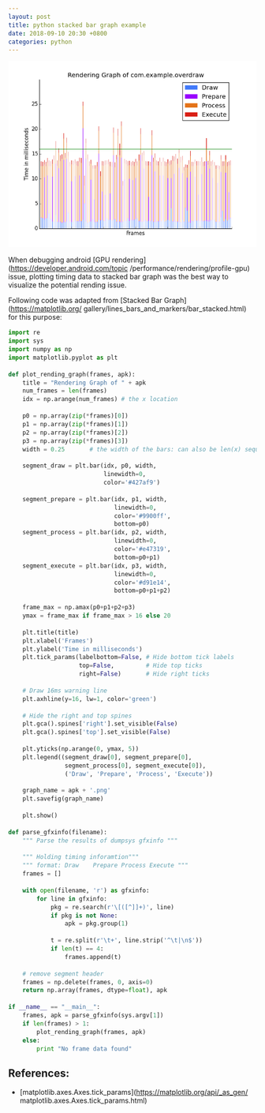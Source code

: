 ```yaml
---
layout: post
title: python stacked bar graph example
date: 2018-09-10 20:30 +0800
categories: python
---
```


![GPU rendering graph](/assets/com.example.overdraw.png)

When debugging android [GPU rendering](https://developer.android.com/topic
/performance/rendering/profile-gpu) issue, plotting timing data to stacked bar
 graph was the best way to visualize the potential rending issue.

Following code was adapted from [Stacked Bar Graph](https://matplotlib.org/
gallery/lines_bars_and_markers/bar_stacked.html) for this purpose:

```python
import re
import sys
import numpy as np
import matplotlib.pyplot as plt

def plot_rending_graph(frames, apk):
    title = "Rendering Graph of " + apk
    num_frames = len(frames)
    idx = np.arange(num_frames) # the x location

    p0 = np.array(zip(*frames)[0])
    p1 = np.array(zip(*frames)[1])
    p2 = np.array(zip(*frames)[2])
    p3 = np.array(zip(*frames)[3])
    width = 0.25       # the width of the bars: can also be len(x) sequence

    segment_draw = plt.bar(idx, p0, width,
                           linewidth=0,
                           color='#427af9')

    segment_prepare = plt.bar(idx, p1, width,
                              linewidth=0,
                              color='#9900ff',
                              bottom=p0)
    segment_process = plt.bar(idx, p2, width,
                              linewidth=0,
                              color='#e47319',
                              bottom=p0+p1)
    segment_execute = plt.bar(idx, p3, width,
                              linewidth=0,
                              color='#d91e14',
                              bottom=p0+p1+p2)

    frame_max = np.amax(p0+p1+p2+p3)
    ymax = frame_max if frame_max > 16 else 20

    plt.title(title)
    plt.xlabel('Frames')
    plt.ylabel('Time in milliseconds')
    plt.tick_params(labelbottom=False, # Hide bottom tick labels
                    top=False,         # Hide top ticks
                    right=False)       # Hide right ticks

    # Draw 16ms warning line
    plt.axhline(y=16, lw=1, color='green')

    # Hide the right and top spines
    plt.gca().spines['right'].set_visible(False)
    plt.gca().spines['top'].set_visible(False)

    plt.yticks(np.arange(0, ymax, 5))
    plt.legend((segment_draw[0], segment_prepare[0],
                segment_process[0], segment_execute[0]),
                ('Draw', 'Prepare', 'Process', 'Execute'))

    graph_name = apk + '.png'
    plt.savefig(graph_name)

    plt.show()

def parse_gfxinfo(filename):
    """ Parse the results of dumpsys gfxinfo """

    """ Holding timing inforamtion"""
    """ format: Draw	Prepare	Process	Execute """
    frames = []

    with open(filename, 'r') as gfxinfo:
        for line in gfxinfo:
            pkg = re.search(r'\[([^]]+)', line)
            if pkg is not None:
                apk = pkg.group(1)

            t = re.split(r'\t+', line.strip('^\t|\n$'))
            if len(t) == 4:
                frames.append(t)

    # remove segment header
    frames = np.delete(frames, 0, axis=0)
    return np.array(frames, dtype=float), apk

if __name__ == "__main__":
    frames, apk = parse_gfxinfo(sys.argv[1])
    if len(frames) > 1:
        plot_rending_graph(frames, apk)
    else:
        print "No frame data found"

```

## References:
- [matplotlib.axes.Axes.tick_params](https://matplotlib.org/api/_as_gen/
matplotlib.axes.Axes.tick_params.html)
